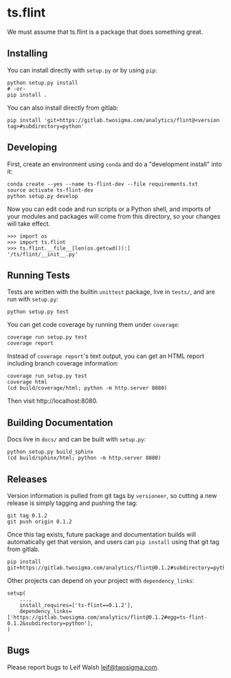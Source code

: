 ts.flint
========

We must assume that ts.flint is a package that does something great.

Installing
----------

You can install directly with `setup.py` or by using `pip`:

    python setup.py install
    # -or-
    pip install .
    
You can also install directly from gitlab:

    pip install 'git+https://gitlab.twosigma.com/analytics/flint@<version tag>#subdirectory=python'

Developing
----------

First, create an environment using `conda` and do a "development
install" into it:

    conda create --yes --name ts-flint-dev --file requirements.txt
    source activate ts-flint-dev
    python setup.py develop

Now you can edit code and run scripts or a Python shell, and imports
of your modules and packages will come from this directory, so your
changes will take effect.

    >>> import os
    >>> import ts.flint
    >>> ts.flint.__file__[len(os.getcwd()):]
    '/ts/flint/__init__.py'
    
Running Tests
-------------

Tests are written with the builtin `unittest` package, live in
`tests/`, and are run with `setup.py`:

    python setup.py test
    
You can get code coverage by running them under `coverage`:

    coverage run setup.py test
    coverage report
    
Instead of `coverage report`'s text output, you can get an HTML report
including branch coverage information:

    coverage run setup.py test
    coverage html
    (cd build/coverage/html; python -m http.server 8080)
    
Then visit http://localhost:8080.

Building Documentation
----------------------

Docs live in `docs/` and can be built with `setup.py`:

    python setup.py build_sphinx
    (cd build/sphinx/html; python -m http.server 8080)

Releases
--------

Version information is pulled from git tags by `versioneer`, so
cutting a new release is simply tagging and pushing the tag:

    git tag 0.1.2
    git push origin 0.1.2
    
Once this tag exists, future package and documentation builds will
automatically get that version, and users can `pip install` using that
git tag from gitlab.

    pip install git+https://gitlab.twosigma.com/analytics/flint@0.1.2#subdirectory=python

Other projects can depend on your project with `dependency_links`:

    setup(
        ...,
        install_requires=['ts-flint==0.1.2'],
        dependency_links=['https://gitlab.twosigma.com/analytics/flint@0.1.2#egg=ts-flint-0.1.2&subdirectory=python'],
    )

Bugs
----

Please report bugs to Leif Walsh <leif@twosigma.com>.
